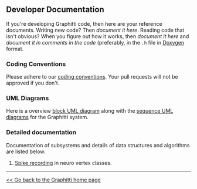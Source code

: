 ## Developer Documentation

If you're developing Graphitti code, then here are your reference documents. Writing new code? Then *document it here*. Reading code that isn't obvious? When you figure out how it works, then *document it here* and *document it in comments in the code* (preferably, in the `.h` file in [Doxygen](../Doxygen/DoxygenStyleGuide.md) format.

### Coding Conventions
Please adhere to our [coding conventions](codingConventions.md). Your pull requests will not be approved if you don't.

### UML Diagrams
Here is a overview [block UML diagram](UML/hand-drawn.pdf) along with the [sequence UML diagrams](sequenceDiagrams.md) for the Graphitti system.

### Detailed documentation
Documentation of subsystems and details of data structures and algorithms are listed below.

1. [Spike recording](spikeRecording.md) in neuro vertex classes.


---------
[<< Go back to the Graphitti home page](..)
